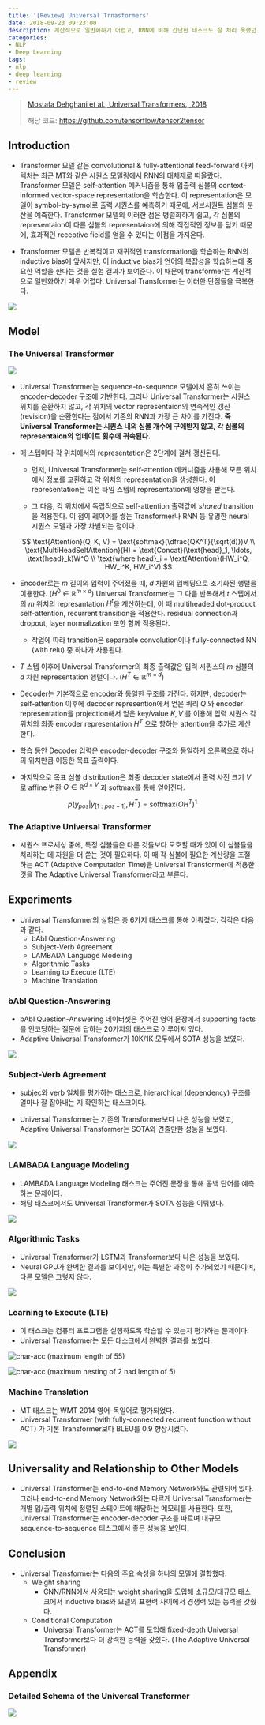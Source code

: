 ```yaml
---
title: '[Review] Universal Trnasformers'
date: 2018-09-23 09:23:00
description: 계산적으로 일반화하기 어렵고, RNN에 비해 간단한 태스크도 잘 처리 못했던 기존의 Trnaformer 모델을 개선한 Universal Transformers 모델을 소개한 논문을 리뷰합니다.
categories:
- NLP
- Deep Learning
tags:
- nlp
- deep learning
- review
---
```


> [Mostafa Dehghani et al., Universal Transformers., 2018](https://arxiv.org/abs/1807.03819)
>
> 해당 코드: https://github.com/tensorflow/tensor2tensor

## Introduction

- Transformer 모델 같은 convolutional & fully-attentional feed-forward 아키텍처는 최근 MT와 같은 시퀀스 모델링에서 RNN의 대체제로 떠올랐다. Transformer 모델은 self-attention 메커니즘을 통해 입출력 심볼의 context-informed vector-space representation을 학습한다. 이 representation은 모델이 symbol-by-symol로 출력 시퀀스를 예측하기 때문에, 서브시퀀트 심볼의 분산을 예측한다. Transformer 모델의 이러한 점은 병렬화하기 쉽고, 각 심볼의 representaion이 다른 심볼의 representaion에 의해 직접적인 정보를 담기 때문에, 효과적인 receptive field를 얻을 수 있다는 이점을 가져온다.

- Transformer 모델은 반복적이고 재귀적인 transformation을 학습하는 RNN의 inductive bias에 앞서지만, 이 inductive bias가 언어의 복잡성을 학습하는데 중요한 역할을 한다는 것을 실험 결과가 보여준다. 이 때문에 transformer는 계산적으로 일반화하기 매우 어렵다. Universal Transformer는 이러한 단점들을 극복한다.

![](https://i.imgur.com/Fc9cipx.png)



##  Model

### The Universal Transformer

![](https://i.imgur.com/zAP064b.png)

- Universal Transformer는 sequence-to-sequence 모델에서 흔히 쓰이는 encoder-decoder 구조에 기반한다.  그러나 Universal Transformer는 시퀀스 위치를 순환하지 않고, 각 위치의 vector representaion의 연속적인 갱신(revision)을 순환한다는 점에서 기존의 RNN과 가장 큰 차이를 가진다. **즉 Universal Transformer는 시퀀스 내의 심볼 개수에 구애받지 않고, 각 심볼의 representaion의 업데이트 횟수에 귀속된다.**

- 매 스텝마다 각 위치에서의 representation은 2단계에 걸쳐 갱신된다.
  - 먼저, Universal Transformer는 self-attention 메커니즘을 사용해 모든 위치에서 정보를 교환하고 각 위치의 representation을 생성한다. 이 representation은 이전 타임 스텝의 representation에 영향을 받는다.

  - 그 다음, 각 위치에서 독립적으로 self-attention 출력값에 *shared* transition을 적용한다. 이 점이 레이어를 쌓는 Transformer나 RNN 등 유명한 neural 시퀀스 모델과 가장 차별되는 점이다.

  $$
  \text{Attention}(Q, K, V) = \text{softmax}(\dfrac{QK^T}{\sqrt(d)})V \\
  \text{MultiHeadSelfAttention}(H) = \text{Concat}(\text{head}_1, \ldots, \text{head}_k)W^O \\
  \text{where head}_i = \text{Attention}(HW_i^Q, HW_i^K, HW_i^V)
  $$

- Encoder로는 $m$ 길이의 입력이 주어졌을 때, $d$ 차원의 임베딩으로 초기화된 행렬을 이용한다. ($H^0 \in \mathbb{R}^{m \times d}$) Universal Transformer는 그 다음 반복해서 $t$ 스텝에서의 $m$ 위치의 represantation $H^t$을 계산하는데, 이 때 multiheaded dot-product self-attention, recurrent transition을 적용한다. residual connection과 dropout, layer normalization 또한 함께 적용된다.

  - 작업에 따라 transition은 separable convolution이나 fully-connected NN (with relu) 중 하나가 사용된다.

- $T$ 스텝 이후에 Universal Transformer의 최종 출력값은 입력 시퀀스의 $m$ 심볼의 $d$ 차원 representation 행렬이다. ($H^T \in \mathbb{R}^{m \times d}$)

- Decoder는 기본적으로 encoder와 동일한 구조를 가진다. 하지만, decoder는 self-attention 이후에 decoder represention에서 얻은 쿼리 $Q$ 와 encoder representation을 projection해서 얻은 key/value $K, V$ 를 이용해 입력 시퀀스 각 위치의 최종 encoder representation $H^T$ 으로 향하는 attention을 추가로 계산한다.

- 학습 동안 Decoder  입력은 encoder-decoder 구조와 동일하게 오른쪽으로 하나의 위치만큼 이동한 목표 출력이다.

- 마지막으로 목표 심볼 distribution은 최종 decoder state에서 출력 사전 크기 $V$ 로 affine 변환 $O \in \mathbb{R}^{d \times V}$ 과 softmax를 통해 얻어진다.

$$
p(y_{pos} \vert y_{[1:pos-1]}, H^T) = \text{softmax}(OH^T)^1
$$

### The Adaptive Universal Transformer

- 시퀀스 프로세싱 중에, 특정 심볼들은 다른 것들보다 모호할 때가 있어 이 심볼들을 처리하는 데 자원을 더 쏟는 것이 필요하다. 이 때 각 심볼에 필요한 계산량을 조절하는 ACT (Adaptive Computation Time)을 Universal Transformer에 적용한 것을  The Adaptive Universal Transformer라고 부른다.



## Experiments

- Universal Transformer의 실험은 총 6가지 태스크를 통해 이뤄졌다. 각각은 다음과 같다. 
  - bAbI Question-Answering
  - Subject-Verb Agreement
  - LAMBADA Language Modeling
  - Algorithmic Tasks
  - Learning to Execute (LTE)
  - Machine Translation

### bAbI Question-Answering

- bAbI Question-Answering 데이터셋은 주어진 영어 문장에서 supporting facts를 인코딩하는 질문에 답하는 20가지의 태스크로 이루어져 있다.
- Adaptive Universal Transformer가 10K/1K 모두에서 SOTA 성능을 보였다.

![](https://i.imgur.com/9vMSNMB.png)



### Subject-Verb Agreement

- subjec와 verb 일치를 평가하는 태스크로, hierarchical (dependency) 구조를 얼마나 잘 잡아내는 지 확인하는 태스크이다.

- Universal Transformer는 기존의 Transformer보다 나은 성능을 보였고, Adaptive Universal Transformer는 SOTA와 견줄만한 성능을 보였다.

![](https://i.imgur.com/UivpQHy.png)



### LAMBADA Language Modeling

- LAMBADA Language Modeling 태스크는 주어진 문장을 통해 공백 단어를 예측하는 문제이다.
- 해당 태스크에서도 Universal Transformer가 SOTA 성능을 이뤄냈다.

![](https://i.imgur.com/3uH0c6I.png)



### Algorithmic Tasks

- Universal Transformer가 LSTM과 Transformer보다 나은 성능을 보였다.
- Neural GPU가 완벽한 결과를 보이지만, 이는 특별한 과정이 추가되었기 때문이며, 다른 모델은 그렇지 않다.

![](https://i.imgur.com/nz9QN9a.png)



### Learning to Execute (LTE)

- 이 태스크는 컴퓨터 프로그램을 실행하도록 학습할 수 있는지 평가하는 문제이다.
- Universal Transformer는 모든 태스크에서 완벽한 결과를 보였다.

![char-acc (maximum length of 55)](https://i.imgur.com/NYneV7H.png)

![char-acc (maximum nesting of 2 nad length of 5)](https://i.imgur.com/loFRg0Y.png)



### Machine Translation

- MT 태스크는 WMT 2014 영어-독일어로 평가되었다.
- Universal Transformer (with fully-connected recurrent function without ACT) 가 기본 Transformer보다 BLEU를 0.9 향상시켰다.

![](https://i.imgur.com/NH8fGw1.png)



## Universality and Relationship to Other Models

- Universal Transformer는 end-to-end Memory Network와도 관련되어 있다. 그러나 end-to-end Memory Network와는 다르게 Universal Transformer는 개별 입/출력 위치에 정렬된 스테이트에 해당하는 메모리를 사용한다. 또한, Universal Transformer는 encoder-decoder 구조를 따르며 대규모 sequence-to-sequence 태스크에서 좋은 성능을 보인다.



## Conclusion

- Universal Transformer는 다음의 주요 속성을 하나의 모델에 결합했다.
  - Weight sharing
    - CNN/RNN에서 사용되는 weight sharing을 도입해 소규모/대규모 태스크에서 inductive bias와 모델의 표현력 사이에서 경쟁력 있는 능력을 갖췄다.
  - Conditional Computation
    - Universal Transformer는 ACT를 도입해 fixed-depth Universal Transformer보다 더 강력한 능력을 갖췄다. (The Adaptive Universal Transformer)



## Appendix

### Detailed Schema of the Universal Transformer

![](https://i.imgur.com/aX52RnY.png)

